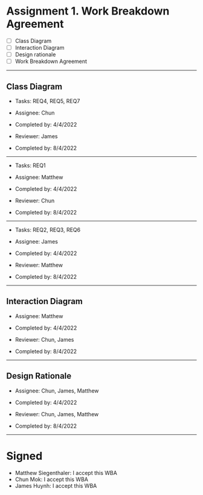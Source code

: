 # Assignment 1. Work Breakdown Agreement
- [ ] Class Diagram
- [ ] Interaction Diagram
- [ ] Design rationale
- [ ] Work Breakdown Agreement
---
## Class Diagram
* Tasks:            REQ4, REQ5, REQ7  
* Assignee:         Chun  
* Completed by:     4/4/2022  
  
* Reviewer:         James  
* Completed by:     8/4/2022  
---
* Tasks:            REQ1
* Assignee:         Matthew
* Completed by:     4/4/2022  

* Reviewer:         Chun
* Completed by:     8/4/2022
---
* Tasks:            REQ2, REQ3, REQ6
* Assignee:         James
* Completed by:     4/4/2022

* Reviewer:         Matthew
* Completed by:     8/4/2022
---
## Interaction Diagram
* Assignee:         Matthew
* Completed by:     4/4/2022

* Reviewer:         Chun, James
* Completed by:     8/4/2022
---
## Design Rationale
* Assignee:         Chun, James, Matthew
* Completed by:     4/4/2022

* Reviewer:         Chun, James, Matthew
* Completed by:     8/4/2022
---
# Signed
* Matthew Siegenthaler: I accept this WBA
* Chun Mok: I accept this WBA
* James Huynh: I accept this WBA
